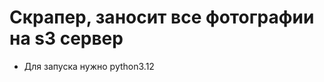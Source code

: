 <h1>Скрапер, заносит все фотографии на s3 сервер</h1>

<ul>
<li>
Для запуска нужно python3.12
</li>
</ul>